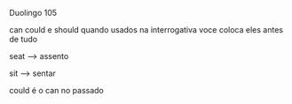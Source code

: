 <p>Duolingo 105</p>
<p>can could e should quando usados na interrogativa voce coloca eles antes de tudo</p>
<p>seat --> assento</p>
<p>sit --> sentar</p>
<p>could é o can no passado</p>
